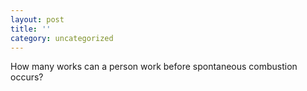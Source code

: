 ```yaml
---
layout: post
title: ''
category: uncategorized
---
```


How many works can a person work before spontaneous combustion occurs?
